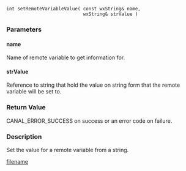 



```clike
int setRemoteVariableValue( const wxString& name, 
                            wxString& strValue )
```

### Parameters

#### name
Name of remote variable to get information for.

#### strValue
Reference to string that hold the value on string form that the remote variable will be set to.

### Return Value
CANAL_ERROR_SUCCESS on success or an error code on failure. 

### Description
Set the value for a remote variable from a string. 




[filename](./bottom_copyright.md ':include')